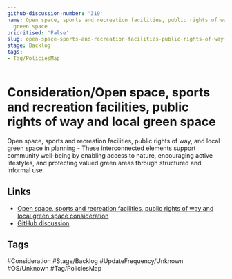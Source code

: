 ```yaml
---
github-discussion-number: '319'
name: Open space, sports and recreation facilities, public rights of way and local
  green space
prioritised: 'False'
slug: open-space-sports-and-recreation-facilities-public-rights-of-way-and-local-green-space
stage: Backlog
tags:
- Tag/PoliciesMap
---
```


# Consideration/Open space, sports and recreation facilities, public rights of way and local green space

Open space, sports and recreation facilities, public rights of way, and local green space in planning - These interconnected elements support community well-being by enabling access to nature, encouraging active lifestyles, and protecting valued green areas through structured and informal use.

## Links

* [Open space, sports and recreation facilities, public rights of way and local green space consideration](https://design.planning.data.gov.uk/planning-consideration/open-space-sports-and-recreation-facilities-public-rights-of-way-and-local-green-space)
* [GitHub discussion](https://github.com/digital-land/data-standards-backlog/discussions/319)

## Tags

#Consideration #Stage/Backlog #UpdateFrequency/Unknown #OS/Unknown #Tag/PoliciesMap
